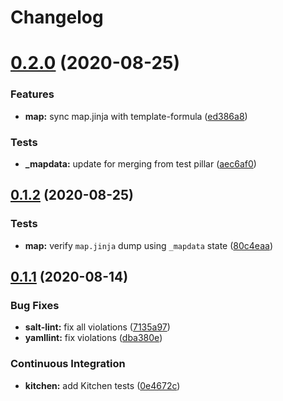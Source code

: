 # Changelog

# [0.2.0](https://github.com/saltstack-formulas/openntpd-formula/compare/v0.1.2...v0.2.0) (2020-08-25)


### Features

* **map:** sync map.jinja with template-formula ([ed386a8](https://github.com/saltstack-formulas/openntpd-formula/commit/ed386a83658feac22bdab86c5b5e802b29c30092))


### Tests

* **_mapdata:** update for merging from test pillar ([aec6af0](https://github.com/saltstack-formulas/openntpd-formula/commit/aec6af0054b9b8fffc81c780849d6704461f7dfa))

## [0.1.2](https://github.com/saltstack-formulas/openntpd-formula/compare/v0.1.1...v0.1.2) (2020-08-25)


### Tests

* **map:** verify `map.jinja` dump using `_mapdata` state ([80c4eaa](https://github.com/saltstack-formulas/openntpd-formula/commit/80c4eaa9b083be33790374cc24af5f759809e88b))

## [0.1.1](https://github.com/saltstack-formulas/openntpd-formula/compare/v0.1.0...v0.1.1) (2020-08-14)


### Bug Fixes

* **salt-lint:** fix all violations ([7135a97](https://github.com/saltstack-formulas/openntpd-formula/commit/7135a975d14674eb056e10401f1db461782a3060))
* **yamllint:** fix violations ([dba380e](https://github.com/saltstack-formulas/openntpd-formula/commit/dba380e7ceaa18a56078f656dbe8a619bb5964f9))


### Continuous Integration

* **kitchen:** add Kitchen tests ([0e4672c](https://github.com/saltstack-formulas/openntpd-formula/commit/0e4672cf7508847c5a6a20169a320d5d3393e729))
